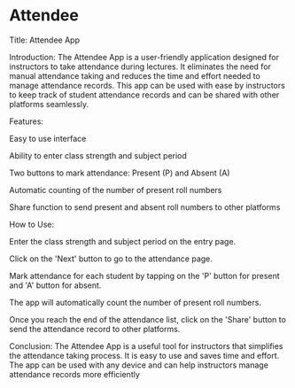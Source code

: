 # Attendee

Title: Attendee App

Introduction:
The Attendee App is a user-friendly application designed for instructors to take attendance during lectures. It eliminates the need for manual attendance taking and reduces the time and effort needed to manage attendance records. This app can be used with ease by instructors to keep track of student attendance records and can be shared with other platforms seamlessly.

Features:


Easy to use interface

Ability to enter class strength and subject period

Two buttons to mark attendance: Present (P) and Absent (A)

Automatic counting of the number of present roll numbers

Share function to send present and absent roll numbers to other platforms

How to Use:


Enter the class strength and subject period on the entry page.

Click on the 'Next' button to go to the attendance page.

Mark attendance for each student by tapping on the 'P' button for present and 'A' button for absent.

The app will automatically count the number of present roll numbers.

Once you reach the end of the attendance list, click on the 'Share' button to send the attendance record to other platforms.

Conclusion:
The Attendee App is a useful tool for instructors that simplifies the attendance taking process. It is easy to use and saves time and effort. The app can be used with any device and can help instructors manage attendance records more efficiently
